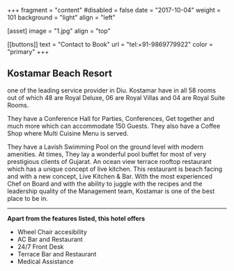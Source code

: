  +++
fragment = "content"
#disabled = false
date = "2017-10-04"
weight = 101
background = "light"
align = "left"

[asset]
  image = "1.jpg"
  align = "top"

 [[buttons]]
  text = "Contact to Book"
  url = "tel:+91-9869779922"
  color = "primary"
+++


 ## Kostamar Beach Resort
 
  one of the leading service provider in Diu. Kostamar have in all 58 rooms out of which 48 are Royal Deluxe, 06 are Royal Villas and 04 are Royal Suite Rooms.

They have a Conference Hall for Parties, Conferences, Get together and much more which can accommodate 150 Guests. They also have a Coffee Shop where Multi Cuisine Menu is served.

They have a Lavish Swimming Pool on the ground level with modern amenities. At times, They lay a wonderful pool buffet for most of very prestigious clients of Gujarat. An ocean view terrace rooftop restaurant which has a unique concept of live kitchen. This restaurant is beach facing and with a new concept, Live Kitchen & Bar. With the most experienced Chef on Board and with the ability to juggle with the recipes and the leadership quality of the Management team, Kostamar is one of the best place to be in. 
***
**Apart from the features listed, this hotel offers**
- Wheel Chair accesibility
- AC Bar and Restaurant
- 24/7 Front Desk
- Terrace Bar and Restaurant
- Medical Assistance